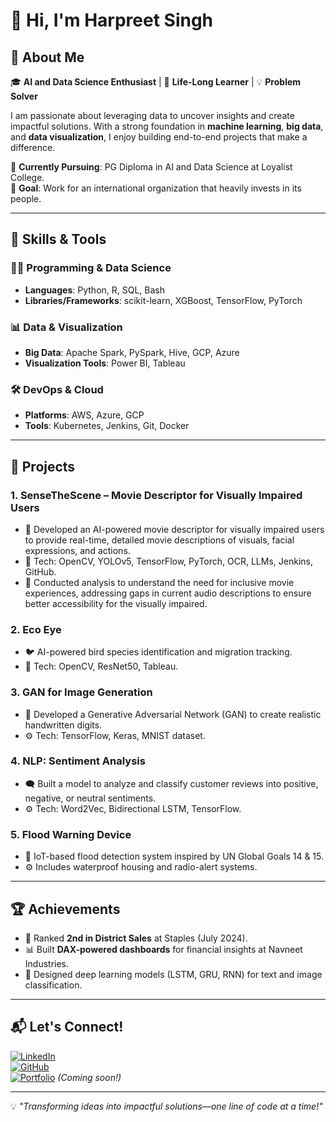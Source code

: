# 👋 Hi, I'm **Harpreet Singh**

## 🚀 About Me
🎓 **AI and Data Science Enthusiast** | 🌟 **Life-Long Learner** | 💡 **Problem Solver**

I am passionate about leveraging data to uncover insights and create impactful solutions. With a strong foundation in **machine learning**, **big data**, and **data visualization**, I enjoy building end-to-end projects that make a difference.

🌱 **Currently Pursuing**: PG Diploma in AI and Data Science at Loyalist College.  
🎯 **Goal**: Work for an international organization that heavily invests in its people.

---

## 🔧 Skills & Tools
### 👨‍💻 Programming & Data Science
- **Languages**: Python, R, SQL, Bash
- **Libraries/Frameworks**: scikit-learn, XGBoost, TensorFlow, PyTorch

### 📊 Data & Visualization
- **Big Data**: Apache Spark, PySpark, Hive, GCP, Azure
- **Visualization Tools**: Power BI, Tableau

### 🛠️ DevOps & Cloud
- **Platforms**: AWS, Azure, GCP
- **Tools**: Kubernetes, Jenkins, Git, Docker

---

## 🌟 Projects
### **1. SenseTheScene – Movie Descriptor for Visually Impaired Users**
- 🎥 Developed an AI-powered movie descriptor for visually impaired users to provide real-time, detailed movie descriptions of visuals, facial expressions, and actions.
- 🧠 Tech: OpenCV, YOLOv5, TensorFlow, PyTorch, OCR, LLMs, Jenkins, GitHub.
- 🚀 Conducted analysis to understand the need for inclusive movie experiences, addressing gaps in current audio descriptions to ensure better accessibility for the visually impaired.

### **2. Eco Eye**
- 🐦 AI-powered bird species identification and migration tracking.
- 🚀 Tech: OpenCV, ResNet50, Tableau.

### **3. GAN for Image Generation**
- 🎨 Developed a Generative Adversarial Network (GAN) to create realistic handwritten digits.
- ⚙️ Tech: TensorFlow, Keras, MNIST dataset.

### **4. NLP: Sentiment Analysis**
- 🗨️ Built a model to analyze and classify customer reviews into positive, negative, or neutral sentiments.
- ⚙️ Tech: Word2Vec, Bidirectional LSTM, TensorFlow.

### **5. Flood Warning Device**
- 🌊 IoT-based flood detection system inspired by UN Global Goals 14 & 15.
- ⚙️ Includes waterproof housing and radio-alert systems.

---

## 🏆 Achievements
- 🌟 Ranked **2nd in District Sales** at Staples (July 2024).
- 📊 Built **DAX-powered dashboards** for financial insights at Navneet Industries.
- 🤖 Designed deep learning models (LSTM, GRU, RNN) for text and image classification.

---

## 📬 Let's Connect!
[![LinkedIn](https://img.shields.io/badge/LinkedIn-%230077B5.svg?style=for-the-badge&logo=linkedin&logoColor=white)](https://linkedin.com/in/harpreet-singh)  
[![GitHub](https://img.shields.io/badge/GitHub-%2312100E.svg?style=for-the-badge&logo=github&logoColor=white)](https://github.com/HarpreetSingh)  
[![Portfolio](https://img.shields.io/badge/Portfolio-%23FF7139.svg?style=for-the-badge&logo=firefox&logoColor=white)](#) *(Coming soon!)*

---

💡 *"Transforming ideas into impactful solutions—one line of code at a time!"*
